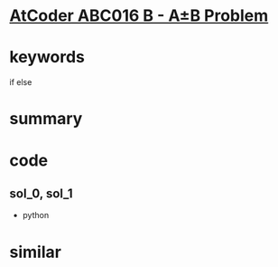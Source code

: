 # [AtCoder ABC016 B - A±B Problem](https://atcoder.jp/contests/abc016/tasks/abc016_2)


# keywords 
if else

# summary 


# code 
## sol_0, sol_1
- python


# similar